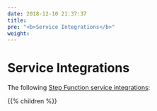 ```yaml
---
date: 2018-12-10 21:37:37
title:
pre: "<b>Service Integrations</b>"
weight:
---
```


# Service Integrations

The following [Step Function service integrations](https://docs.aws.amazon.com/step-functions/latest/dg/connectors-supported-services.html):

{{% children  %}}

